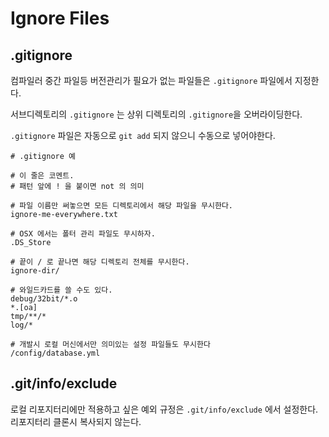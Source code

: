 # Ignore Files

## .gitignore

컴파일러 중간 파일등 버전관리가 필요가 없는 파일들은 `.gitignore` 파일에서 지정한다.

서브디렉토리의 `.gitignore` 는 상위 디렉토리의 `.gitignore`을 오버라이딩한다. 

`.gitignore` 파일은 자동으로 `git add` 되지 않으니 수동으로 넣어야한다.

	# .gitignore 예

	# 이 줄은 코멘트.
	# 패턴 앞에 ! 을 붙이면 not 의 의미

	# 파일 이름만 써놓으면 모든 디렉토리에서 해당 파일을 무시한다.
	ignore-me-everywhere.txt
	
	# OSX 에서는 폴터 관리 파일도 무시하자.
	.DS_Store

	# 끝이 / 로 끝나면 해당 디렉토리 전체를 무시한다.
	ignore-dir/

	# 와일드카드를 쓸 수도 있다.
	debug/32bit/*.o
	*.[oa]
	tmp/**/*
	log/*

	# 개발시 로컬 머신에서만 의미있는 설정 파일들도 무시한다
	/config/database.yml


## .git/info/exclude

로컬 리포지터리에만 적용하고 싶은 예외 규정은 `.git/info/exclude` 에서 설정한다.
리포지터리 클론시 복사되지 않는다.

